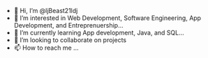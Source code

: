 - 👋 Hi, I’m @ljBeast21ldj
- 👀 I’m interested in Web Development, Software Engineering, App Development, and Entreprenuership...
- 🌱 I’m currently learning App development, Java, and SQL...
- 💞️ I’m looking to collaborate on projects
- 📫 How to reach me ...

<!---
ljBeast21ldj/ljBeast21ldj is a ✨ special ✨ repository because its `README.md` (this file) appears on your GitHub profile.
You can click the Preview link to take a look at your changes.
--->
